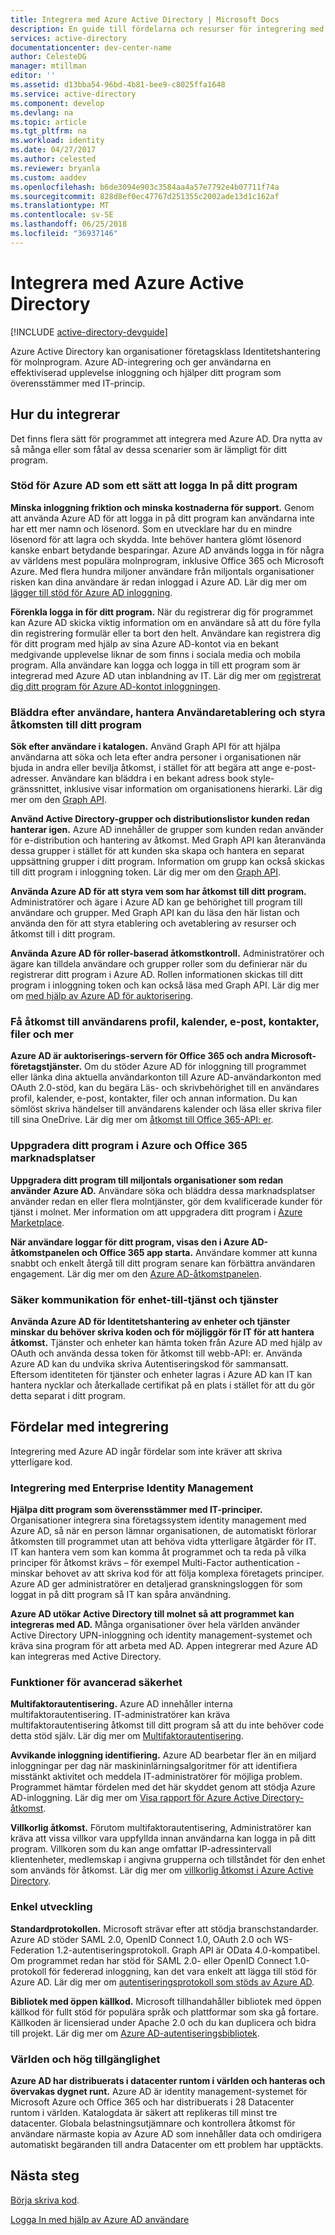 ```yaml
---
title: Integrera med Azure Active Directory | Microsoft Docs
description: En guide till fördelarna och resurser för integrering med Azure Active Directory.
services: active-directory
documentationcenter: dev-center-name
author: CelesteDG
manager: mtillman
editor: ''
ms.assetid: d13bba54-96bd-4b81-bee9-c8025ffa1648
ms.service: active-directory
ms.component: develop
ms.devlang: na
ms.topic: article
ms.tgt_pltfrm: na
ms.workload: identity
ms.date: 04/27/2017
ms.author: celested
ms.reviewer: bryanla
ms.custom: aaddev
ms.openlocfilehash: b6de3094e903c3584aa4a57e7792e4b07711f74a
ms.sourcegitcommit: 828d8ef0ec47767d251355c2002ade13d1c162af
ms.translationtype: MT
ms.contentlocale: sv-SE
ms.lasthandoff: 06/25/2018
ms.locfileid: "36937146"
---
```

# <a name="integrating-with-azure-active-directory"></a>Integrera med Azure Active Directory
[!INCLUDE [active-directory-devguide](../../../includes/active-directory-devguide.md)]

Azure Active Directory kan organisationer företagsklass Identitetshantering för molnprogram. Azure AD-integrering och ger användarna en effektiviserad upplevelse inloggning och hjälper ditt program som överensstämmer med IT-princip.

## <a name="how-to-integrate"></a>Hur du integrerar
Det finns flera sätt för programmet att integrera med Azure AD. Dra nytta av så många eller som fåtal av dessa scenarier som är lämpligt för ditt program.

### <a name="support-azure-ad-as-a-way-to-sign-in-to-your-application"></a>Stöd för Azure AD som ett sätt att logga In på ditt program
**Minska inloggning friktion och minska kostnaderna för support.** Genom att använda Azure AD för att logga in på ditt program kan användarna inte har ett mer namn och lösenord. Som en utvecklare har du en mindre lösenord för att lagra och skydda. Inte behöver hantera glömt lösenord kanske enbart betydande besparingar. Azure AD används logga in för några av världens mest populära molnprogram, inklusive Office 365 och Microsoft Azure. Med flera hundra miljoner användare från miljontals organisationer risken kan dina användare är redan inloggad i Azure AD. Lär dig mer om [lägger till stöd för Azure AD inloggning](active-directory-authentication-scenarios.md).

**Förenkla logga in för ditt program.**  När du registrerar dig för programmet kan Azure AD skicka viktig information om en användare så att du före fylla din registrering formulär eller ta bort den helt. Användare kan registrera dig för ditt program med hjälp av sina Azure AD-kontot via en bekant medgivande upplevelse liknar de som finns i sociala media och mobila program. Alla användare kan logga och logga in till ett program som är integrerad med Azure AD utan inblandning av IT. Lär dig mer om [registrerat dig ditt program för Azure AD-kontot inloggningen](../../app-service/app-service-mobile-how-to-configure-active-directory-authentication.md).

### <a name="browse-for-users-manage-user-provisioning-and-control-access-to-your-application"></a>Bläddra efter användare, hantera Användaretablering och styra åtkomsten till ditt program
**Sök efter användare i katalogen.**  Använd Graph API för att hjälpa användarna att söka och leta efter andra personer i organisationen när bjuda in andra eller bevilja åtkomst, i stället för att begära att ange e-post-adresser. Användare kan bläddra i en bekant adress book style-gränssnittet, inklusive visar information om organisationens hierarki. Lär dig mer om den [Graph API](active-directory-graph-api.md).

**Använd Active Directory-grupper och distributionslistor kunden redan hanterar igen.**  Azure AD innehåller de grupper som kunden redan använder för e-distribution och hantering av åtkomst. Med Graph API kan återanvända dessa grupper i stället för att kunden ska skapa och hantera en separat uppsättning grupper i ditt program. Information om grupp kan också skickas till ditt program i inloggning token. Lär dig mer om den [Graph API](active-directory-graph-api.md).

**Använda Azure AD för att styra vem som har åtkomst till ditt program.**  Administratörer och ägare i Azure AD kan ge behörighet till program till användare och grupper. Med Graph API kan du läsa den här listan och använda den för att styra etablering och avetablering av resurser och åtkomst till i ditt program.

**Använda Azure AD för roller-baserad åtkomstkontroll.**  Administratörer och ägare kan tilldela användare och grupper roller som du definierar när du registrerar ditt program i Azure AD. Rollen informationen skickas till ditt program i inloggning token och kan också läsa med Graph API. Lär dig mer om [med hjälp av Azure AD för auktorisering](https://cloudblogs.microsoft.com/enterprisemobility/2014/12/18/azure-active-directory-now-with-group-claims-and-application-roles/).

### <a name="get-access-to-users-profile-calendar-email-contacts-files-and-more"></a>Få åtkomst till användarens profil, kalender, e-post, kontakter, filer och mer
**Azure AD är auktoriserings-servern för Office 365 och andra Microsoft-företagstjänster.**  Om du stöder Azure AD för inloggning till programmet eller länka dina aktuella användarkonton till Azure AD-användarkonton med OAuth 2.0-stöd, kan du begära Läs- och skrivbehörighet till en användares profil, kalender, e-post, kontakter, filer och annan information. Du kan sömlöst skriva händelser till användarens kalender och läsa eller skriva filer till sina OneDrive. Lär dig mer om [åtkomst till Office 365-API: er](https://msdn.microsoft.com/office/office365/howto/platform-development-overview).

### <a name="promote-your-application-in-the-azure-and-office-365-marketplaces"></a>Uppgradera ditt program i Azure och Office 365 marknadsplatser
**Uppgradera ditt program till miljontals organisationer som redan använder Azure AD.**  Användare söka och bläddra dessa marknadsplatser använder redan en eller flera molntjänster, gör dem kvalificerade kunder för tjänst i molnet. Mer information om att uppgradera ditt program i [Azure Marketplace](https://azure.microsoft.com/marketplace/partner-program/).

**När användare loggar för ditt program, visas den i Azure AD-åtkomstpanelen och Office 365 app starta.**  Användare kommer att kunna snabbt och enkelt återgå till ditt program senare kan förbättra användaren engagement. Lär dig mer om den [Azure AD-åtkomstpanelen](../active-directory-saas-access-panel-introduction.md).

### <a name="secure-device-to-service-and-service-to-service-communication"></a>Säker kommunikation för enhet-till-tjänst och tjänster
**Använda Azure AD för Identitetshantering av enheter och tjänster minskar du behöver skriva koden och för möjliggör för IT för att hantera åtkomst.**  Tjänster och enheter kan hämta token från Azure AD med hjälp av OAuth och använda dessa token för åtkomst till webb-API: er. Använda Azure AD kan du undvika skriva Autentiseringskod för sammansatt. Eftersom identiteten för tjänster och enheter lagras i Azure AD kan IT kan hantera nycklar och återkallade certifikat på en plats i stället för att du gör detta separat i ditt program.

## <a name="benefits-of-integration"></a>Fördelar med integrering
Integrering med Azure AD ingår fördelar som inte kräver att skriva ytterligare kod.

### <a name="integration-with-enterprise-identity-management"></a>Integrering med Enterprise Identity Management
**Hjälpa ditt program som överensstämmer med IT-principer.**  Organisationer integrera sina företagssystem identity management med Azure AD, så när en person lämnar organisationen, de automatiskt förlorar åtkomsten till programmet utan att behöva vidta ytterligare åtgärder för IT. IT kan hantera vem som kan komma åt programmet och ta reda på vilka principer för åtkomst krävs – för exempel Multi-Factor authentication - minskar behovet av att skriva kod för att följa komplexa företagets principer. Azure AD ger administratörer en detaljerad granskningsloggen för som loggat in på ditt program så IT kan spåra användning.

**Azure AD utökar Active Directory till molnet så att programmet kan integreras med AD.**  Många organisationer över hela världen använder Active Directory UPN-inloggning och identity management-systemet och kräva sina program för att arbeta med AD. Appen integrerar med Azure AD kan integreras med Active Directory.

### <a name="advanced-security-features"></a>Funktioner för avancerad säkerhet
**Multifaktorautentisering.**  Azure AD innehåller interna multifaktorautentisering. IT-administratörer kan kräva multifaktorautentisering åtkomst till ditt program så att du inte behöver code detta stöd själv. Lär dig mer om [Multifaktorautentisering](https://azure.microsoft.com/documentation/services/multi-factor-authentication/).

**Avvikande inloggning identifiering.**  Azure AD bearbetar fler än en miljard inloggningar per dag när maskininlärningsalgoritmer för att identifiera misstänkt aktivitet och meddela IT-administratörer för möjliga problem. Programmet hämtar fördelen med det här skyddet genom att stödja Azure AD-inloggning. Lär dig mer om [Visa rapport för Azure Active Directory-åtkomst](../active-directory-view-access-usage-reports.md).

**Villkorlig åtkomst.**  Förutom multifaktorautentisering, Administratörer kan kräva att vissa villkor vara uppfyllda innan användarna kan logga in på ditt program. Villkoren som du kan ange omfattar IP-adressintervall klientenheter, medlemskap i angivna grupperna och tillståndet för den enhet som används för åtkomst. Lär dig mer om [villkorlig åtkomst i Azure Active Directory](../active-directory-conditional-access-azure-portal.md).

### <a name="easy-development"></a>Enkel utveckling
**Standardprotokollen.**  Microsoft strävar efter att stödja branschstandarder. Azure AD stöder SAML 2.0, OpenID Connect 1.0, OAuth 2.0 och WS-Federation 1.2-autentiseringsprotokoll. Graph API är OData 4.0-kompatibel. Om programmet redan har stöd för SAML 2.0- eller OpenID Connect 1.0-protokoll för federerad inloggning, kan det vara enkelt att lägga till stöd för Azure AD. Lär dig mer om [autentiseringsprotokoll som stöds av Azure AD](active-directory-authentication-protocols.md).

**Bibliotek med öppen källkod.**  Microsoft tillhandahåller bibliotek med öppen källkod för fullt stöd för populära språk och plattformar som ska gå fortare. Källkoden är licensierad under Apache 2.0 och du kan duplicera och bidra till projekt. Lär dig mer om [Azure AD-autentiseringsbibliotek](active-directory-authentication-libraries.md).

### <a name="worldwide-presence-and-high-availability"></a>Världen och hög tillgänglighet
**Azure AD har distribuerats i datacenter runtom i världen och hanteras och övervakas dygnet runt.**  Azure AD är identity management-systemet för Microsoft Azure och Office 365 och har distribuerats i 28 Datacenter runtom i världen. Katalogdata är säkert att replikeras till minst tre datacenter. Globala belastningsutjämnare och kontrollera åtkomst för användare närmaste kopia av Azure AD som innehåller data och omdirigera automatiskt begäranden till andra Datacenter om ett problem har upptäckts.

## <a name="next-steps"></a>Nästa steg
[Börja skriva kod](active-directory-developers-guide.md#get-started).

[Logga In med hjälp av Azure AD användare](active-directory-authentication-scenarios.md)

